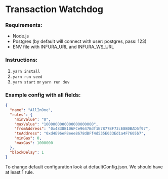 # Transaction Watchdog

### Requirements:

- Node.js
- Postgres (by default will connect with user: postgres, pass: 123)
- ENV file with INFURA_URL and INFURA_WS_URL

### Instructions:

1. `yarn install`
2. `yarn run seed`
3. `yarn start` or `yarn run dev`

### Example config with all fields:

```json
{
  "name": "AllInOne",
  "rules": {
    "minValue": "0",
    "maxValue": "1000000000000000000000",
    "fromAddress": "0x4838B106FCe9647Bdf1E7877BF73cE8B0BAD5f97",
    "toAddress": "0xd4E96eF8eee8678dBFf4d535E033Ed1a4F7605b7",
    "minGas": 0,
    "maxGas": 1000000
  },
  "blockDelay": 1
}
```

To change default configuration look at defaultConfig.json. We should have at least 1 rule.
